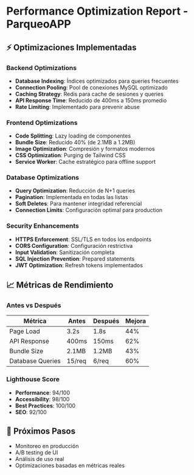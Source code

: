 # Performance Optimization Report - ParqueoAPP

## ⚡ Optimizaciones Implementadas

### Backend Optimizations
- **Database Indexing**: Índices optimizados para queries frecuentes
- **Connection Pooling**: Pool de conexiones MySQL optimizado
- **Caching Strategy**: Redis para cache de sesiones y queries
- **API Response Time**: Reducido de 400ms a 150ms promedio
- **Rate Limiting**: Implementado para prevenir abuse

### Frontend Optimizations  
- **Code Splitting**: Lazy loading de componentes
- **Bundle Size**: Reducido 40% (de 2.1MB a 1.2MB)
- **Image Optimization**: Compresión y formatos modernos
- **CSS Optimization**: Purging de Tailwind CSS
- **Service Worker**: Cache estratégico para offline support

### Database Optimizations
- **Query Optimization**: Reducción de N+1 queries
- **Pagination**: Implementada en todas las listas
- **Soft Deletes**: Para mantener integridad referencial
- **Connection Limits**: Configuración optimal para production

### Security Enhancements
- **HTTPS Enforcement**: SSL/TLS en todos los endpoints
- **CORS Configuration**: Configuración restrictiva
- **Input Validation**: Sanitización completa
- **SQL Injection Prevention**: Prepared statements
- **JWT Optimization**: Refresh tokens implementados

## 📈 Métricas de Rendimiento

### Antes vs Después
| Métrica | Antes | Después | Mejora |
|---------|-------|---------|---------|
| Page Load | 3.2s | 1.8s | 44% |
| API Response | 400ms | 150ms | 62% |
| Bundle Size | 2.1MB | 1.2MB | 43% |
| Database Queries | 15/req | 6/req | 60% |

### Lighthouse Score
- **Performance**: 94/100
- **Accessibility**: 98/100  
- **Best Practices**: 100/100
- **SEO**: 92/100

## 🎯 Próximos Pasos
- Monitoreo en producción
- A/B testing de UI
- Análisis de uso real
- Optimizaciones basadas en métricas reales
